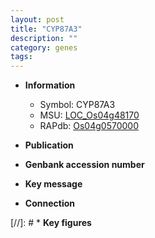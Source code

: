 ```yaml
---
layout: post
title: "CYP87A3"
description: ""
category: genes
tags: 
---
```


* **Information**  
    + Symbol: CYP87A3  
    + MSU: [LOC_Os04g48170](http://rice.uga.edu/cgi-bin/ORF_infopage.cgi?orf=LOC_Os04g48170)  
    + RAPdb: [Os04g0570000](http://rapdb.dna.affrc.go.jp/viewer/gbrowse_details/irgsp1?name=Os04g0570000)  

* **Publication**  

* **Genbank accession number**  

* **Key message**  

* **Connection**  

[//]: # * **Key figures**  


